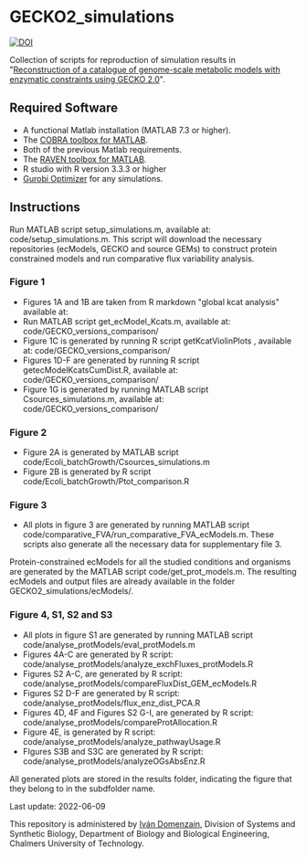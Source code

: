 # GECKO2_simulations
[![DOI](https://zenodo.org/badge/343559862.svg)](https://zenodo.org/badge/latestdoi/343559862)


Collection of scripts for reproduction of simulation results in "[Reconstruction of a catalogue of genome-scale metabolic models with enzymatic constraints using GECKO 2.0](https://www.biorxiv.org/content/10.1101/2021.03.05.433259v1)".

## Required Software
* A functional Matlab installation (MATLAB 7.3 or higher). 
* The [COBRA toolbox for MATLAB](https://github.com/opencobra/cobratoolbox).
* Both of the previous Matlab requirements.
* The [RAVEN toolbox for MATLAB](https://github.com/SysBioChalmers/RAVEN).
* R studio with R version 3.3.3 or higher
* [Gurobi Optimizer](http://www.gurobi.com/registration/download-reg) for any simulations.

 
## Instructions

Run MATLAB script setup_simulations.m, available at: code/setup_simulations.m. This script will download the necessary repositories (ecModels, GECKO and source GEMs) to construct protein constrained models and run comparative flux variability analysis.

### Figure 1
* Figures 1A and 1B are taken from R markdown "global kcat analysis" available at: 
* Run MATLAB script get_ecModel_Kcats.m, available at: code/GECKO_versions_comparison/
* Figure 1C is generated by running R script getKcatViolinPlots , available at: code/GECKO_versions_comparison/ 
* Figures 1D-F are generated by running R script getecModelKcatsCumDist.R, available at: code/GECKO_versions_comparison/ 
* Figure 1G is generated by running MATLAB script Csources_simulations.m, available at: code/GECKO_versions_comparison/ 

### Figure 2
* Figure 2A is generated by MATLAB script code/Ecoli_batchGrowth/Csources_simulations.m
* Figure 2B is generated by R script code/Ecoli_batchGrowth/Ptot_comparison.R

### Figure 3
* All plots in figure 3 are generated by running MATLAB script code/comparative_FVA/run_comparative_FVA_ecModels.m. These scripts also generate all the necessary data for supplementary file 3.

Protein-constrained ecModels for all the studied conditions and organisms are generated by the MATLAB script code/get_prot_models.m. The resulting ecModels and output files are already available in the folder GECKO2_simulations/ecModels/.

### Figure 4, S1, S2 and S3
* All plots in figure S1 are generated by running MATLAB script code/analyse_protModels/eval_protModels.m
* Figures 4A-C are generated by R script: code/analyse_protModels/analyze_exchFluxes_protModels.R
* Figures S2 A-C, are generated by R script: code/analyse_protModels/compareFluxDist_GEM_ecModels.R
* Figures S2 D-F are generated by R script: code/analyse_protModels/flux_enz_dist_PCA.R
* Figures 4D, 4F and Figures S2 G-I, are generated by R script: code/analyse_protModels/compareProtAllocation.R
* Figure 4E, is generated by R script: code/analyse_protModels/analyze_pathwayUsage.R
* FIgures S3B and S3C are generated by R script: code/analyse_protModels/analyzeOGsAbsEnz.R


All generated plots are stored in the results folder, indicating the figure that they belong to in the subdfolder name.

Last update: 2022-06-09

This repository is administered by [Iván Domenzain](https://github.com/IVANDOMENZAIN), Division of Systems and Synthetic Biology, Department of Biology and Biological Engineering, Chalmers University of Technology.

